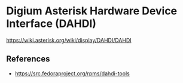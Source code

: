 # Digium Asterisk Hardware Device Interface (DAHDI)

https://wiki.asterisk.org/wiki/display/DAHDI/DAHDI



## References
 - https://src.fedoraproject.org/rpms/dahdi-tools